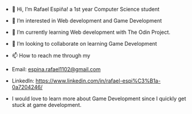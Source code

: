 - 👋 Hi, I’m Rafael Espiña! a 1st year Computer Science student
- 👀 I’m interested in Web development and Game Development
- 🌱 I’m currently learning Web development with The Odin Project.
- 💞️ I’m looking to collaborate on learning Game Development
- 📫 How to reach me through my 
- Email: espina.rafael1102@gmail.com 
- LinkedIn: https://www.linkedin.com/in/rafael-espi%C3%B1a-0a7204246/

- I would love to learn more about Game Development since I quickly get stuck at game development.
<!---
RafaelEspina1102/RafaelEspina1102 is a ✨ special ✨ repository because its `README.md` (this file) appears on your GitHub profile.
You can click the Preview link to take a look at your changes.
--->
